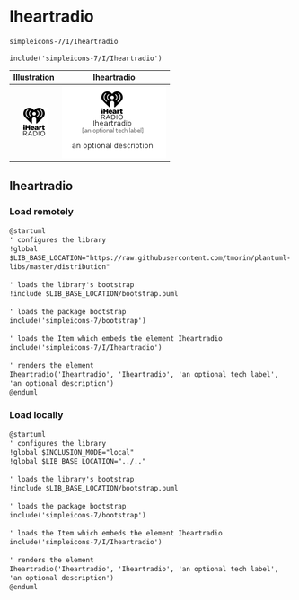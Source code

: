 # Iheartradio


```text
simpleicons-7/I/Iheartradio
```

```text
include('simpleicons-7/I/Iheartradio')
```



| Illustration | Iheartradio |
| :---: | :---: |
| ![illustration for Illustration](../../simpleicons-7/I/Iheartradio.png) | ![illustration for Iheartradio](../../simpleicons-7/I/Iheartradio.Local.png) |




## Iheartradio

### Load remotely
```plantuml
@startuml
' configures the library
!global $LIB_BASE_LOCATION="https://raw.githubusercontent.com/tmorin/plantuml-libs/master/distribution"

' loads the library's bootstrap
!include $LIB_BASE_LOCATION/bootstrap.puml

' loads the package bootstrap
include('simpleicons-7/bootstrap')

' loads the Item which embeds the element Iheartradio
include('simpleicons-7/I/Iheartradio')

' renders the element
Iheartradio('Iheartradio', 'Iheartradio', 'an optional tech label', 'an optional description')
@enduml
```

### Load locally
```plantuml
@startuml
' configures the library
!global $INCLUSION_MODE="local"
!global $LIB_BASE_LOCATION="../.."

' loads the library's bootstrap
!include $LIB_BASE_LOCATION/bootstrap.puml

' loads the package bootstrap
include('simpleicons-7/bootstrap')

' loads the Item which embeds the element Iheartradio
include('simpleicons-7/I/Iheartradio')

' renders the element
Iheartradio('Iheartradio', 'Iheartradio', 'an optional tech label', 'an optional description')
@enduml
```

